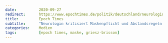 ```yaml
---
date:          2020-09-27
redirect:      https://www.epochtimes.de/politik/deutschland/neurologin-margareta-griesz-brisson-kritisiert-maskenpflicht-kindern-und-jugendlichen-den-sauerstoff-zu-rauben-ist-kriminell-a3344105.html
title:         Epoch Times
subtitle:      "Neurologin kritisiert Maskenpflicht und Abstandsregeln: „Menschenverachtend und kriminell“"
categories:    Medien
tags:          [epoch times, maske, griesz-brisson]
---
```

